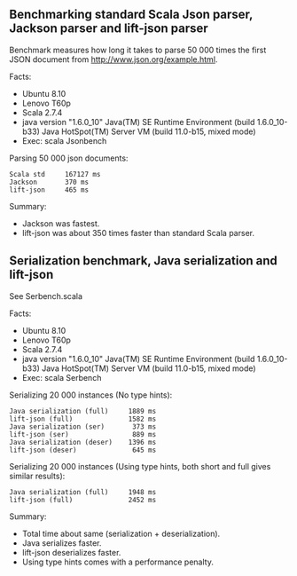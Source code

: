 Benchmarking standard Scala Json parser, Jackson parser and lift-json parser
----------------------------------------------------------------------------

Benchmark measures how long it takes to parse 50 000 times the first JSON document
from http://www.json.org/example.html. 

Facts:

* Ubuntu 8.10
* Lenovo T60p
* Scala 2.7.4
* java version "1.6.0_10"
  Java(TM) SE Runtime Environment (build 1.6.0_10-b33)
  Java HotSpot(TM) Server VM (build 11.0-b15, mixed mode)
* Exec: scala Jsonbench

Parsing 50 000 json documents:

    Scala std	  167127 ms
    Jackson       370 ms
    lift-json	  465 ms

Summary:

* Jackson was fastest.
* lift-json was about 350 times faster than standard Scala parser.

Serialization benchmark, Java serialization and lift-json
---------------------------------------------------------

See Serbench.scala

Facts:

* Ubuntu 8.10
* Lenovo T60p
* Scala 2.7.4
* java version "1.6.0_10"
  Java(TM) SE Runtime Environment (build 1.6.0_10-b33)
  Java HotSpot(TM) Server VM (build 11.0-b15, mixed mode)
* Exec: scala Serbench

Serializing 20 000 instances (No type hints):

    Java serialization (full)     1889 ms
    lift-json (full)              1582 ms
    Java serialization (ser)       373 ms
    lift-json (ser)                889 ms
    Java serialization (deser)    1396 ms
    lift-json (deser)	           645 ms

Serializing 20 000 instances (Using type hints, both short and full gives similar results):

    Java serialization (full)     1948 ms
    lift-json (full)              2452 ms

Summary:

* Total time about same (serialization + deserialization).
* Java serializes faster.
* lift-json deserializes faster.
* Using type hints comes with a performance penalty.
